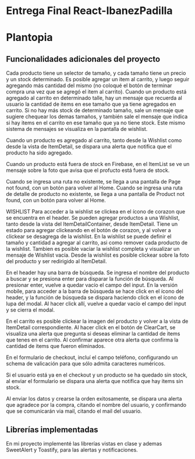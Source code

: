 # Entrega Final React-IbanezPadilla
# Plantopia


## Funcionalidades adicionales del proyecto
Cada producto tiene un selector de tamaño, y cada tamaño tiene un precio y un stock determinado.
Es posible agregar un item al carrito, y luego seguir agregando más cantidad del mismo (no coloqué el botón de terminar compra una vez que se agregó el item al carrito).
Cuando un producto está agregado al carrito en determinado talle, hay un mensaje que recuerda al usuario la cantidad de items en ese tamaño que ya tiene agregados en carrito. 
Si no hay más stock de determinado tamaño, sale un mensaje que sugiere chequear los demas tamaños, y también sale el mensaje que indica si hay items en el carrito en ese tamaño que ya no tiene stock.
Este mismo sistema de mensajes se visualiza en la pantalla de wishlist.


Cuando un producto es agregado al carrito, tanto desde la Wishlist como desde la vista de ItemDetail, se dispara una alerta que notifica que el producto ha sido agregado.


Cuando un producto está fuera de stock en Firebase, en el ItemList se ve un mensaje sobre la foto que avisa que el profucto está fuera de stock.


Cuando se ingresa una ruta no existente, se llega a una pantalla de Page not found, con un botón para volver al Home.
Cuando se ingresa una ruta de detalle de producto no existente, se llega a una pantalla de Product not found, con un botón para volver al Home.


WISHLIST
Para acceder a la wishlist se clickea en el ícono de corazon que se encuentra en el header.
Se pueden agregar productos a una Wishlist, tanto desde la vista del ItemDetailContainer, desde ItemDetail. Tiene un estado para agregar clickeando en el botón de corazon, y al volver a clickear se desagrega de la wishlist. En la wishlist se puede definir el tamaño y cantidad a agregar al carrito, asi como remover cada producto de la wishlist. Tambien es posible vaciar la wishlist completa y visualizar un mensaje de Wishlist vacía.
Desde la wishlist es posible clickear sobre la foto del producto y ser redirigido al ItemDetail.


En el header hay una barra de búsqueda. Se ingresa el nombre del producto a buscar y se presiona enter para disparar la función de búsqueda. Al presionar enter, vuelve a quedar vacío el campo del input.
En la versión mobile, para acceder a la barra de búsqueda se hace click en el ícono del header, y la función de búsqueda se dispara haciendo click en el ícono de lupa del modal. Al hacer click allí, vuelve a quedar vacío el campo del input y se cierra el modal.


En el carrito es posible clickear la imagen del producto y volver a la vista de ItemDetail correspondiente. 
Al hacer click en el botón de ClearCart, se visualiza una alerta que pregunta si deseas eliminar la cantidad de items que tenes en el carrito. Al confirmar aparece otra alerta que confirma la cantidad de items que fueron eliminados. 


En el formulario de checkout, incluí el campo teléfono, configurando un schema de valicación para que sólo admita caracteres numéricos. 


Si el usuario está ya en el checkout y un producto se ha quedado sin stock, al enviar el formulario se dispara una alerta que notifica que hay items sin stock.


Al enviar los datos y crearse la orden exitosamente, se dispara una alerta que agradece por la compra, citando el nombre del usuario, y confirmando que se comunicarán via mail, citando el mail del usuario.



## Librerías implementadas
En mi proyecto implementé las librerías vistas en clase y ademas SweetAlert y Toastify, para las alertas y notificaciones.


